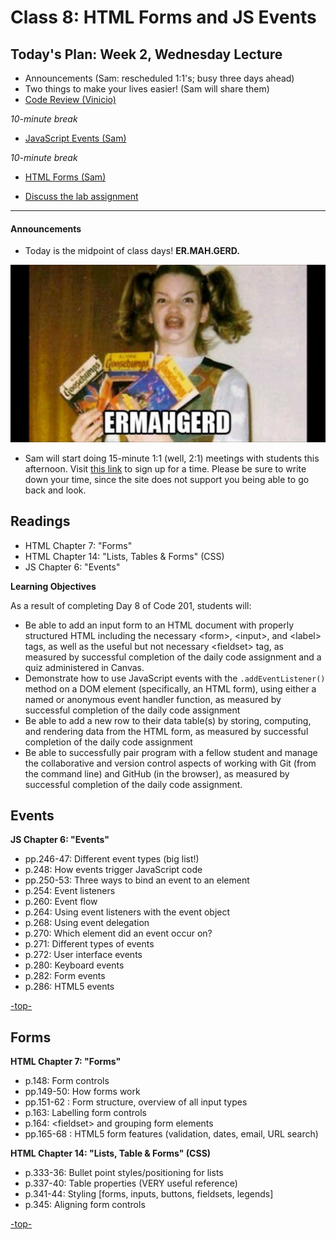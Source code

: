 # Class 8: HTML Forms and JS Events

<a id="top"></a>
## Today's Plan: Week 2, Wednesday Lecture

- Announcements (Sam: rescheduled 1:1's; busy three days ahead)
- Two things to make your lives easier! (Sam will share them)
- [Code Review (Vinicio)](#codereview)

*10-minute break*

- [JavaScript Events (Sam)](#events)

*10-minute break*

- [HTML Forms (Sam)](#forms)

- [Discuss the lab assignment](#lab)

---

#### Announcements
- Today is the midpoint of class days! **ER.MAH.GERD.**

![ermahgerd.jpg](ermahgerd.jpg)

- Sam will start doing 15-minute 1:1 (well, 2:1) meetings with students this afternoon. Visit [this link](https://sam-201d38.youcanbook.me/) to sign up for a time. Please be sure to write down your time, since the site does not support you being able to go back and look.

## Readings

- HTML Chapter 7: "Forms"
- HTML Chapter 14: "Lists, Tables & Forms" (CSS)
- JS Chapter 6: "Events"

**Learning Objectives**

As a result of completing Day 8 of Code 201, students will:

- Be able to add an input form to an HTML document with properly structured HTML including the necessary \<form>, \<input>, and \<label> tags, as well as the useful but not necessary \<fieldset> tag, as measured by successful completion of the daily code assignment and a quiz administered in Canvas.
- Demonstrate how to use JavaScript events with the `.addEventListener()` method on a DOM element (specifically, an HTML form), using either a named or anonymous event handler function, as measured by successful completion of the daily code assignment
- Be able to add a new row to their data table(s) by storing, computing, and rendering data from the HTML form, as measured by successful completion of the daily code assignment
- Be able to successfully pair program with a fellow student and manage the collaborative and version control aspects of working with Git (from the command line) and GitHub (in the browser), as measured by successful completion of the daily code assignment.

<a id="events"></a>
## Events

**JS Chapter 6: "Events"**

- pp.246-47: Different event types (big list!)
- p.248: How events trigger JavaScript code
- pp.250-53: Three ways to bind an event to an element
- p.254: Event listeners
- p.260: Event flow
- p.264: Using event listeners with the event object
- p.268: Using event delegation
- p.270: Which element did an event occur on?
- p.271: Different types of events
- p.272: User interface events
- p.280: Keyboard events
- p.282: Form events
- p.286: HTML5 events

[-top-](#top)

<a id="forms"></a>
## Forms

**HTML Chapter 7: "Forms"**

- p.148: Form controls
- pp.149-50: How forms work
- pp.151-62 : Form structure, overview of all input types
- p.163: Labelling form controls
- p.164: \<fieldset\> and grouping form elements
- pp.165-68 : HTML5 form features (validation, dates, email, URL search)

**HTML Chapter 14: "Lists, Table & Forms" (CSS)**

- p.333-36: Bullet point styles/positioning for lists
- p.337-40: Table properties (VERY useful reference)
- p.341-44: Styling [forms, inputs, buttons, fieldsets, legends]
- p.345: Aligning form controls

[-top-](#top)
